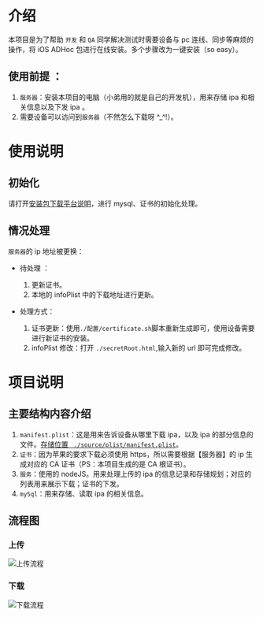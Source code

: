 # 介绍
本项目是为了帮助 ````开发```` 和 ````QA```` 同学解决测试时需要设备与 pc 连线、同步等麻烦的操作，将 iOS ADHoc 包进行在线安装。多个步骤改为一键安装（so easy）。

## 使用前提 ：

1. ````服务器````：安装本项目的电脑（小弟用的就是自己的开发机），用来存储 ipa 和相关信息以及下发 ipa 。
2. 需要设备可以访问到````服务器````（不然怎么下载呀 ^_^!）。

# 使用说明

## 初始化
请打开[安装包下载平台说明](./配置/安装包下载平台说明.md)，进行 mysql、证书的初始化处理。

## 情况处理

````服务器````的 ip 地址被更换：

* 待处理 ：
    1. 更新证书。
    2. 本地的 infoPlist 中的下载地址进行更新。

* 处理方式：

    1. 证书更新：使用````./配置/certificate.sh````脚本重新生成即可，使用设备需要进行新证书的安装。
    2. infoPlist 修改：打开 ````./secretRoot.html````,输入新的 url 即可完成修改。



# 项目说明

## 主要结构内容介绍
1. ````manifest.plist````：这是用来告诉设备从哪里下载 ipa，以及 ipa 的部分信息的文件。[存储位置 ```` ./source/plist/manifest.plist````](./source/plist/manifest.plist)。
2. ````证书````：因为苹果的要求下载必须使用 https，所以需要根据【服务器】的 ip 生成对应的 CA 证书（PS：本项目生成的是 CA 根证书）。
3. ````服务````：使用的 nodeJS。用来处理上传的 ipa 的信息记录和存储规划；对应的列表用来展示下载；证书的下发。
4. ````mySql````：用来存储、读取 ipa 的相关信息。

## 流程图

### 上传

![上传流程](./source/逻辑图/上传.jpeg)

### 下载
![下载流程](./source/逻辑图/下载.jpeg)